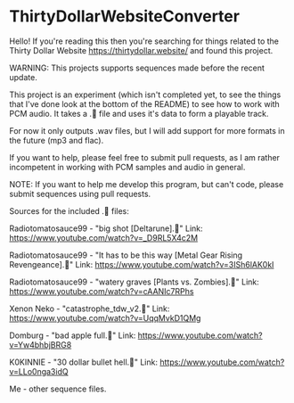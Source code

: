 # ThirtyDollarWebsiteConverter

Hello! If you're reading this then you're searching for things related to the Thirty Dollar Website https://thirtydollar.website/ and found this project. 

WARNING: This projects supports sequences made before the recent update.

This project is an experiment (which isn't completed yet, to see the things that I've done look at the bottom of the README) to see how to work with PCM audio. It takes a .🗿 file and uses it's data to form a playable track. 

For now it only outputs .wav files, but I will add support for more formats in the future (mp3 and flac).
 
If you want to help, please feel free to submit pull requests, as I am rather incompetent in working with PCM samples and audio in general.

NOTE: If you want to help me develop this program, but can't code, please submit sequences using pull requests.


Sources for the included .🗿 files:

Radiotomatosauce99 - "big shot [Deltarune].🗿" Link: https://www.youtube.com/watch?v=_D9RL5X4c2M

Radiotomatosauce99 - "It has to be this way [Metal Gear Rising Revengeance].🗿" Link: https://www.youtube.com/watch?v=3ISh6lAK0kI

Radiotomatosauce99 - "watery graves [Plants vs. Zombies].🗿" Link: https://www.youtube.com/watch?v=cAANIc7RPhs

Xenon Neko - "catastrophe_tdw_v2.🗿" Link: https://www.youtube.com/watch?v=UqqMvkD1QMg

Domburg - "bad apple full.🗿" Link: https://www.youtube.com/watch?v=Yw4bhbjBRG8

K0KINNIE - "30 dollar bullet hell.🗿" Link: https://www.youtube.com/watch?v=LLo0nga3idQ

Me - other sequence files.
